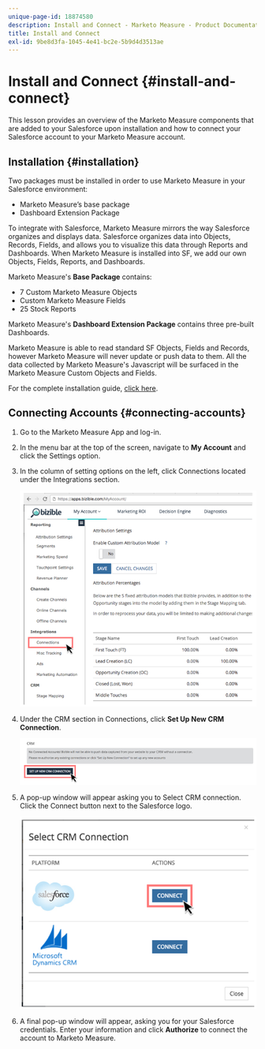 ```yaml
---
unique-page-id: 18874580
description: Install and Connect - Marketo Measure - Product Documentation
title: Install and Connect
exl-id: 9be8d3fa-1045-4e41-bc2e-5b9d4d3513ae
---
```

# Install and Connect {#install-and-connect}

This lesson provides an overview of the Marketo Measure components that are added to your Salesforce upon installation and how to connect your Salesforce account to your Marketo Measure account.

## Installation {#installation}

Two packages must be installed in order to use Marketo Measure in your Salesforce environment:

* Marketo Measure’s base package
* Dashboard Extension Package

To integrate with Salesforce, Marketo Measure mirrors the way Salesforce organizes and displays data. Salesforce organizes data into Objects, Records, Fields, and allows you to visualize this data through Reports and Dashboards. When Marketo Measure is installed into SF, we add our own Objects, Fields, Reports, and Dashboards.

Marketo Measure's **Base Package** contains:

* 7 Custom Marketo Measure Objects
* Custom Marketo Measure Fields
* 25 Stock Reports

Marketo Measure's **Dashboard Extension Package** contains three pre-built Dashboards.

Marketo Measure is able to read standard SF Objects, Fields and Records, however Marketo Measure will never update or push data to them. All the data collected by Marketo Measure's Javascript will be surfaced in the Marketo Measure Custom Objects and Fields.

For the complete installation guide, [click here](/help/configuration-and-setup/marketo-measure-and-salesforce/marketo-measure-installation-guide.md).

## Connecting Accounts {#connecting-accounts}

1. Go to the Marketo Measure App and log-in.

1. In the menu bar at the top of the screen, navigate to **My Account** and  click the Settings option.

1. In the column of setting options on the left, click Connections located under the Integrations section.

   ![](assets/1.png)

1. Under the CRM section in Connections, click **Set Up New CRM Connection**.

   ![](assets/2.png)

1. A pop-up window will appear asking you to Select CRM connection. Click the Connect button next to the Salesforce logo.

   ![](assets/3.png)

1. A final pop-up window will appear, asking you for your Salesforce credentials. Enter your information and click **Authorize** to connect the account to Marketo Measure.
